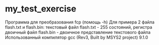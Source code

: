 # my_test_exercise
Программа для преобразования fcp (помощь -h)  Для примера 2 файла flash.txt и flash.bin: текстовый файл flash.txt - 255 состояний, регистра двоичный файл flash.bin - двоичное представление текстового файла  Использованный компилятор gcc (Rev3, Built by MSYS2 project) 9.1.0
